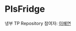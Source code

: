 # PlsFridge
냉부 TP Repository
참여자: [이혜연](https://pine-sawfish-e58.notion.site/Introducing-LEE-HYEYEON-baad7a7181134861994fde27133ca29f)
